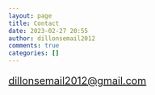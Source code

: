 ```yaml
---
layout: page
title: Contact
date: 2023-02-27 20:55
author: dillonsemail2012
comments: true
categories: []
---
```

<!-- wp:paragraph {"style":{"typography":{"fontSize":20}}} -->
<p style="font-size:20px"><a href="mailto:dillonsemail2012@gmail.com">dillonsemail2012@gmail.com</a></p>
<!-- /wp:paragraph -->

<!-- wp:social-links {"openInNewTab":true,"showLabels":true,"className":"is-style-default"} -->
<ul class="wp-block-social-links has-visible-labels is-style-default"><!-- wp:social-link {"url":"https://www.linkedin.com/authwall?trk=bf\u0026amp;trkInfo=AQGyVLyFASSdpAAAAZX6NwKA3hUejGTb0pqbbEdUhd_uXmRiU2keEmGG98gCdooeP7jbIo83P3Mccdes4KFlH-J-tYZFk7Er8hnxpznEPlurKlpqvpV1JxEYYD6sxokXoUC7y0c=\u0026amp;original_referer=\u0026amp;sessionRedirect=https%3A%2F%2Fwww.linkedin.com%2Fin%2Fdillon-n-smith-helps%2F","service":"linkedin"} /-->

<!-- wp:social-link {"url":"https://www.youtube.com/channel/UC-se1Go3Ck8MPzhHCVBFEHQ/","service":"youtube"} /-->

<!-- wp:social-link {"url":"https://github.com/funkyGalilei","service":"github"} /-->

<!-- wp:social-link {"url":"https://www.instagram.com/randomwackart/?next=%2F","service":"instagram"} /--></ul>
<!-- /wp:social-links -->

<!-- wp:spacer {"height":"60px"} -->
<div style="height:60px" aria-hidden="true" class="wp-block-spacer"></div>
<!-- /wp:spacer -->

<!-- wp:paragraph -->
<p></p>
<!-- /wp:paragraph -->
